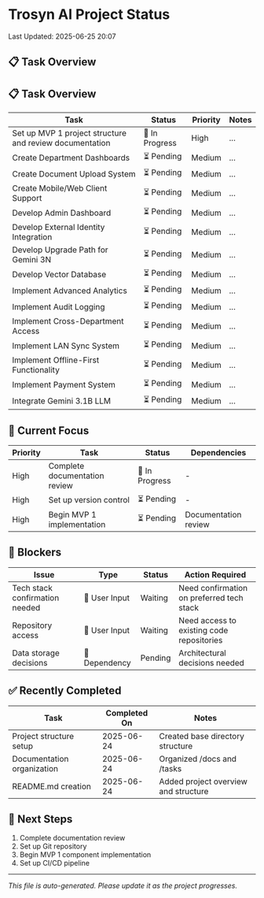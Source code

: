 # Trosyn AI Project Status
Last Updated: 2025-06-25 20:07 

## 📋 Task Overview
## 📋 Task Overview
| Task | Status | Priority | Notes |
|------|--------|----------|-------|
| Set up MVP 1 project structure and review documentation | 🔄 In Progress | High | ... |
| Create Department Dashboards | ⏳ Pending | Medium | ... |
| Create Document Upload System | ⏳ Pending | Medium | ... |
| Create Mobile/Web Client Support | ⏳ Pending | Medium | ... |
| Develop Admin Dashboard | ⏳ Pending | Medium | ... |
| Develop External Identity Integration | ⏳ Pending | Medium | ... |
| Develop Upgrade Path for Gemini 3N | ⏳ Pending | Medium | ... |
| Develop Vector Database | ⏳ Pending | Medium | ... |
| Implement Advanced Analytics | ⏳ Pending | Medium | ... |
| Implement Audit Logging | ⏳ Pending | Medium | ... |
| Implement Cross-Department Access | ⏳ Pending | Medium | ... |
| Implement LAN Sync System | ⏳ Pending | Medium | ... |
| Implement Offline-First Functionality | ⏳ Pending | Medium | ... |
| Implement Payment System | ⏳ Pending | Medium | ... |
| Integrate Gemini 3.1B LLM | ⏳ Pending | Medium | ... |
## 🚀 Current Focus

| Priority | Task | Status | Dependencies |
|----------|------|--------|--------------|
| High | Complete documentation review | 🔄 In Progress | - |
| High | Set up version control | ⏳ Pending | - |
| High | Begin MVP 1 implementation | ⏳ Pending | Documentation review |

## 🚧 Blockers

| Issue | Type | Status | Action Required |
|-------|------|--------|-----------------|
| Tech stack confirmation needed | 🔶 User Input | Waiting | Need confirmation on preferred tech stack |
| Repository access | 🔶 User Input | Waiting | Need access to existing code repositories |
| Data storage decisions | 🔷 Dependency | Pending | Architectural decisions needed |

## ✅ Recently Completed

| Task | Completed On | Notes |
|------|--------------|-------|
| Project structure setup | 2025-06-24 | Created base directory structure |
| Documentation organization | 2025-06-24 | Organized /docs and /tasks |
| README.md creation | 2025-06-24 | Added project overview and structure |

## 📅 Next Steps

1. Complete documentation review
2. Set up Git repository
3. Begin MVP 1 component implementation
4. Set up CI/CD pipeline

---
*This file is auto-generated. Please update it as the project progresses.*
